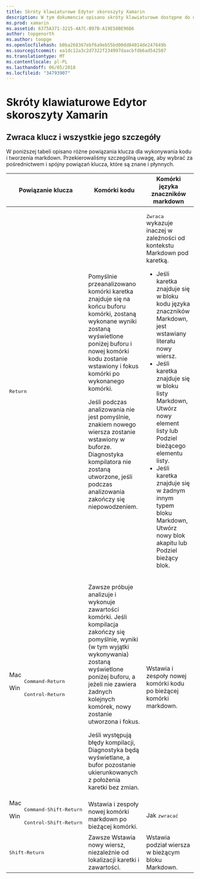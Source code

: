 ```yaml
---
title: Skróty klawiaturowe Edytor skoroszyty Xamarin
description: W tym dokumencie opisano skróty klawiaturowe dostępne do użycia w edytorze skoroszyty Xamarin. W szczególności wygląda na różne sposoby służy klawisz Return.
ms.prod: xamarin
ms.assetid: 6375A371-3215-4A7C-B97B-A19E58BE96D6
author: topgenorth
ms.author: toopge
ms.openlocfilehash: b0ba268367ebf6a9eb55bd00dd84014de247649b
ms.sourcegitcommit: ea1dc12a3c2d7322f234997daacbfdb6ad542507
ms.translationtype: MT
ms.contentlocale: pl-PL
ms.lasthandoff: 06/05/2018
ms.locfileid: "34793907"
---
```

# <a name="xamarin-workbooks-editor-keyboard-shortcuts"></a>Skróty klawiaturowe Edytor skoroszyty Xamarin

## <a name="the-return-key-and-its-nuances"></a>Zwraca klucz i wszystkie jego szczegóły

W poniższej tabeli opisano różne powiązania klucza dla wykonywania kodu i tworzenia markdown. Przekierowaliśmy szczególną uwagę, aby wybrać za pośrednictwem i spójny powiązań klucza, które są znane i płynnych.

|Powiązanie klucza|Komórki kodu|Komórki języka znaczników markdown|
|--- |--- |--- |
|<kbd>Return</kbd>|<p>Pomyślnie przeanalizowano komórki karetka znajduje się na końcu buforu komórki, zostaną wykonane wyniki zostaną wyświetlone poniżej buforu i nowej komórki kodu zostanie wstawiony i fokus komórki po wykonanego komórki.</p><p>Jeśli podczas analizowania nie jest pomyślnie, znakiem nowego wiersza zostanie wstawiony w buforze. Diagnostyka kompilatora nie zostaną utworzone, jeśli podczas analizowania zakończy się niepowodzeniem.</p>|<p><kbd>Zwraca</kbd> wykazuje inaczej w zależności od kontekstu Markdown pod karetką.</p><ul><li>Jeśli karetka znajduje się w bloku kodu języka znaczników Markdown, jest wstawiany literału nowy wiersz.</li><li>Jeśli karetka znajduje się w bloku listy Markdown, Utwórz nowy element listy lub Podziel bieżącego elementu listy.</li><li>Jeśli karetka znajduje się w żadnym innym typem bloku Markdown, Utwórz nowy blok akapitu lub Podziel bieżący blok.</li></ul>|
|<dl><dt>Mac</dt><dd><kbd>Command‑Return</kbd></dd><dt>Win</dt><dd><kbd>Control‑Return</kbd></dd></dl>|<p>Zawsze próbuje analizuje i wykonuje zawartości komórki. Jeśli kompilacja zakończy się pomyślnie, wyniki (w tym wyjątki wykonywania) zostaną wyświetlone poniżej buforu, a jeżeli nie zawiera żadnych kolejnych komórek, nowy zostanie utworzona i fokus.</p><p>Jeśli występują błędy kompilacji, Diagnostyka będą wyświetlane, a bufor pozostanie ukierunkowanych z położenia karetki bez zmian.</p>|Wstawia i zespoły nowej komórki kodu po bieżącej komórki markdown.|
|<dl><dt>Mac</dt><dd><kbd>Command‑Shift‑Return</kbd><dd><dt>Win</dt><dd><kbd>Control‑Shift‑Return</kbd></dd></dl>|Wstawia i zespoły nowej komórki markdown po bieżącej komórki.|Jak <kbd>zwracać</kbd>|
|<kbd>Shift‑Return</kbd>|Zawsze Wstawia nowy wiersz, niezależnie od lokalizacji karetki i zawartości.|Wstawia podział wiersza w bieżącym bloku Markdown.|
